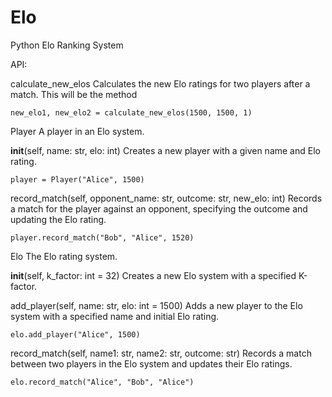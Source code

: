 # Elo
Python Elo Ranking System

API:

calculate_new_elos
Calculates the new Elo ratings for two players after a match. This will be the method 
```
new_elo1, new_elo2 = calculate_new_elos(1500, 1500, 1)
```

Player
A player in an Elo system.

__init__(self, name: str, elo: int)
Creates a new player with a given name and Elo rating.
```
player = Player("Alice", 1500)
```
record_match(self, opponent_name: str, outcome: str, new_elo: int)
Records a match for the player against an opponent, specifying the outcome and updating the Elo rating.
```
player.record_match("Bob", "Alice", 1520)
```

Elo
The Elo rating system.

__init__(self, k_factor: int = 32)
Creates a new Elo system with a specified K-factor.

add_player(self, name: str, elo: int = 1500)
Adds a new player to the Elo system with a specified name and initial Elo rating.
```
elo.add_player("Alice", 1500)
```
record_match(self, name1: str, name2: str, outcome: str)
Records a match between two players in the Elo system and updates their Elo ratings.
```
elo.record_match("Alice", "Bob", "Alice")
```
